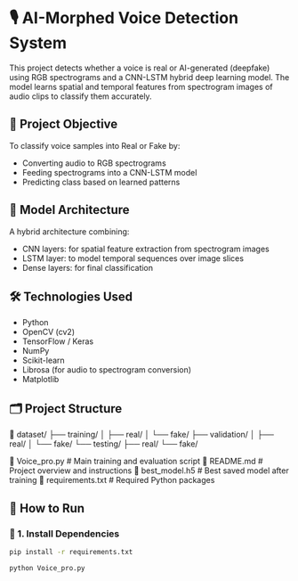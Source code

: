 # 🎙 AI-Morphed Voice Detection System

This project detects whether a voice is real or AI-generated (deepfake) using RGB spectrograms and a CNN-LSTM hybrid deep learning model. The model learns spatial and temporal features from spectrogram images of audio clips to classify them accurately.


## 📌 Project Objective

To classify voice samples into Real or Fake by:
- Converting audio to RGB spectrograms
- Feeding spectrograms into a CNN-LSTM model
- Predicting class based on learned patterns


## 🧠 Model Architecture

A hybrid architecture combining:
- CNN layers: for spatial feature extraction from spectrogram images
- LSTM layer: to model temporal sequences over image slices
- Dense layers: for final classification


## 🛠 Technologies Used

- Python
- OpenCV (cv2)
- TensorFlow / Keras
- NumPy
- Scikit-learn
- Librosa (for audio to spectrogram conversion)
- Matplotlib


## 🗂 Project Structure

📁 dataset/
├── training/
│   ├── real/
│   └── fake/
├── validation/
│   ├── real/
│   └── fake/
└── testing/
├── real/
└── fake/

📄 Voice_pro.py          # Main training and evaluation script
📄 README.md             # Project overview and instructions
📄 best_model.h5         # Best saved model after training
📄 requirements.txt      # Required Python packages


## 🚀 How to Run

### 🔧 1. Install Dependencies

```bash
pip install -r requirements.txt

python Voice_pro.py